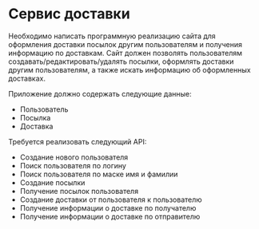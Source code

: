 # Сервис доставки
Необходимо написать программную реализацию сайта для оформления доставки посылок другим пользователям и получения информацию по доставкам. Сайт должен позволять пользователям создавать/редактировать/удалять посылки, оформлять доставки другим пользователям, а также искать информацию об оформленных доставках.

Приложение должно содержать следующие данные:

* Пользователь
* Посылка
* Доставка

Требуется реализовать следующий API:

* Создание нового пользователя
* Поиск пользователя по логину
* Поиск пользователя по маске имя и фамилии
* Создание посылки
* Получение посылок пользователя
* Создание доставки от пользователя к пользователю
* Получение информации о доставке по получателю
* Получение информации о доставке по отправителю